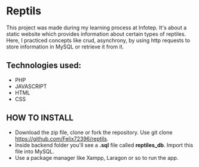 # Reptils

This project was made during my learning process at Infotep. It's about a static website which provides information about certain types of reptiles.
Here, I practiced concepts like crud, asynchrony, by using http requests to store information in MySQL or retrieve it from it.

## Technologies used:
- PHP
- JAVASCRIPT
- HTML
- CSS

## HOW TO INSTALL
- Download the zip file, clone or fork the repository. Use git clone https://github.com/Felix72396/reptils.
- Inside backend folder you'll see a __.sql__ file called __reptiles_db__. Import this file into MySQL.
- Use a package manager like Xampp, Laragon or so to run the app.
